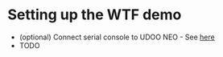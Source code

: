 # Setting up the WTF demo

* (optional) Connect serial console to UDOO NEO - See [here](http://gmacario.github.io/howto/udoo/neo/embedded/software/development/2015/11/08/connecting-to-udoo-neo-serial-console.html)
* TODO

<!-- EOF -->
